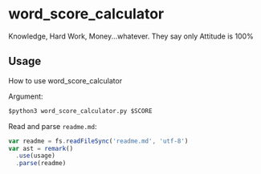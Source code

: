 # word_score_calculator
Knowledge, Hard Work, Money...whatever. They say only Attitude is 100%

## Usage

How to use word_score_calculator

Argument:

```python
$python3 word_score_calculator.py $SCORE
```

Read and parse `readme.md`:

```javascript
var readme = fs.readFileSync('readme.md', 'utf-8')
var ast = remark()
  .use(usage)
  .parse(readme)
```

